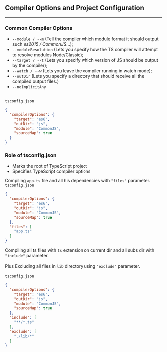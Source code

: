 ## Compiler Options and Project Configuration

___

### Common Compiler Options

* `--module / --m` (Tell the compiler which module format it should output such _*es2015 / CommonJS*_...);
* `--moduleResolution` (Lets you specify how the TS compiler will attempt to resolve modules Node/Classic);
* `--target / --t` (Lets you specify which version of JS should be output by the compiler);
* `--watch / --w` (Lets you leave the compiler running in watch mode);
* `--outDir` (Lets you specify a directory that should receive all the compiled output files.)
* `--noImplicitAny`   <br>   <br>

`tsconfig.json`

```json
{
  "compilerOptions": {
    "target": "es6",
    "outDir": "js",
    "module": "CommonJS",
    "sourceMap": true
  }
}
```

### Role of tsconfig.json

* Marks the root of TypeScript project
* Specifies TypeScript compiler options

Compiling `app.ts` file and all his dependencies with `"files"` parameter. <br>
`tsconfig.json`

```json
{
  "compilerOptions": {
    "target": "es6",
    "outDir": "js",
    "module": "CommonJS",
    "sourceMap": true
  },
  "files": [
    "app.ts"
  ]
}
```

Compiling all ts files with `ts` extension on current dir and all subs dir with  `"include"` parameter. <br><br>
Plus Excluding all files in `lib` directory using `"exclude"` parameter. <br> <br>
`tsconfig.json`

```json
{
  "compilerOptions": {
    "target": "es6",
    "outDir": "js",
    "module": "CommonJS",
    "sourceMap": true
  },
  "include": [
    "**/*.ts"
  ],
  "exclude": [
    "./lib/*"
  ]
}
```